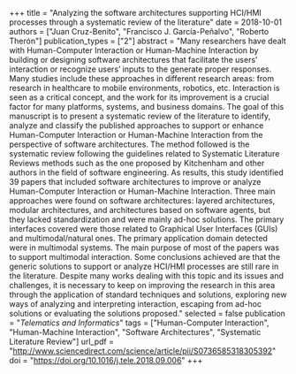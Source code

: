 +++
title = "Analyzing the software architectures supporting HCI/HMI processes through a systematic review of the literature"
date = 2018-10-01
authors = ["Juan Cruz-Benito", "Francisco J. García-Peñalvo", "Roberto Therón"]
publication_types = ["2"]
abstract = "Many researchers have dealt with Human-Computer Interaction or Human-Machine Interaction by building or designing software architectures that facilitate the users’ interaction or recognize users’ inputs to the generate proper responses. Many studies include these approaches in different research areas: from research in healthcare to mobile environments, robotics, etc. Interaction is seen as a critical concept, and the work for its improvement is a crucial factor for many platforms, systems, and business domains. The goal of this manuscript is to present a systematic review of the literature to identify, analyze and classify the published approaches to support or enhance Human-Computer Interaction or Human-Machine Interaction from the perspective of software architectures. The method followed is the systematic review following the guidelines related to Systematic Literature Reviews methods such as the one proposed by Kitchenham and other authors in the field of software engineering. As results, this study identified 39 papers that included software architectures to improve or analyze Human-Computer Interaction or Human-Machine Interaction. Three main approaches were found on software architectures: layered architectures, modular architectures, and architectures based on software agents, but they lacked standardization and were mainly ad-hoc solutions. The primary interfaces covered were those related to Graphical User Interfaces (GUIs) and multimodal/natural ones. The primary application domain detected were in multimodal systems. The main purpose of most of the papers was to support multimodal interaction. Some conclusions achieved are that the generic solutions to support or analyze HCI/HMI processes are still rare in the literature. Despite many works dealing with this topic and its issues and challenges, it is necessary to keep on improving the research in this area through the application of standard techniques and solutions, exploring new ways of analyzing and interpreting interaction, escaping from ad-hoc solutions or evaluating the solutions proposed."
selected = false
publication = "*Telematics and Informatics*"
tags = ["Human-Computer Interaction", "Human-Machine Interaction", "Software Architectures", "Systematic Literature Review"]
url_pdf = "http://www.sciencedirect.com/science/article/pii/S0736585318305392"
doi = "https://doi.org/10.1016/j.tele.2018.09.006"
+++
